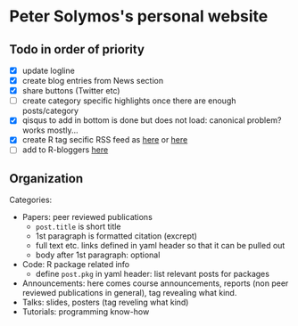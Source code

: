 Peter Solymos's personal website
==========

## Todo in order of priority

- [x] update logline
- [x] create blog entries from News section
- [x] share buttons (Twitter etc)
- [ ] create category specific highlights once there are enough posts/category
- [x] qisqus to add in bottom is done but does not load: canonical problem? works mostly...
- [x] create R tag secific RSS feed as [here](http://jekyll.tips/tutorials/rss-feed/) or [here](https://github.com/snaptortoise/jekyll-rss-feeds/blob/master/feed.xml)
- [ ] add to R-bloggers [here](http://www.r-bloggers.com/add-your-blog/)

## Organization

Categories:

* Papers: peer reviewed publications
  - `post.title` is short title
  - 1st paragraph is formatted citation (excrept)
  - full text etc. links defined in yaml header so that it can be pulled out
  - body after 1st paragraph: optional
* Code: R package related info
  - define `post.pkg` in yaml header: list relevant posts for packages
* Announcements: here comes course announcements, reports (non peer reviewed publications in general), tag revealing what kind.
* Talks: slides, posters (tag reveling what kind)
* Tutorials: programming know-how
